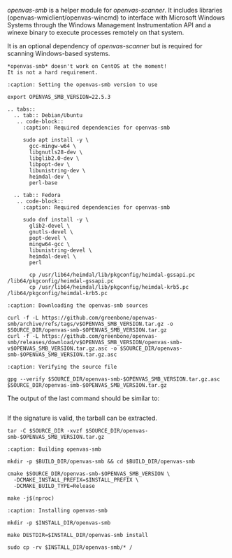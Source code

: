 *openvas-smb* is a helper module for *openvas-scanner*. It includes libraries
(openvas-wmiclient/openvas-wincmd) to interface with Microsoft Windows Systems
through the Windows Management Instrumentation API and a winexe binary to
execute processes remotely on that system.

It is an optional dependency of *openvas-scanner* but is required for scanning
Windows-based systems.

```{warning}
*openvas-smb* doesn't work on CentOS at the moment!
It is not a hard requirement.
```

```{code-block}
:caption: Setting the openvas-smb version to use

export OPENVAS_SMB_VERSION=22.5.3
```

```{eval-rst}
.. tabs::
  .. tab:: Debian/Ubuntu
   .. code-block::
     :caption: Required dependencies for openvas-smb

     sudo apt install -y \
       gcc-mingw-w64 \
       libgnutls28-dev \
       libglib2.0-dev \
       libpopt-dev \
       libunistring-dev \
       heimdal-dev \
       perl-base

  .. tab:: Fedora
   .. code-block::
     :caption: Required dependencies for openvas-smb

     sudo dnf install -y \
       glib2-devel \
       gnutls-devel \
       popt-devel \
       mingw64-gcc \
       libunistring-devel \
       heimdal-devel \
       perl

       cp /usr/lib64/heimdal/lib/pkgconfig/heimdal-gssapi.pc /lib64/pkgconfig/heimdal-gssapi.pc
       cp /usr/lib64/heimdal/lib/pkgconfig/heimdal-krb5.pc /lib64/pkgconfig/heimdal-krb5.pc
```

```{code-block}
:caption: Downloading the openvas-smb sources

curl -f -L https://github.com/greenbone/openvas-smb/archive/refs/tags/v$OPENVAS_SMB_VERSION.tar.gz -o $SOURCE_DIR/openvas-smb-$OPENVAS_SMB_VERSION.tar.gz
curl -f -L https://github.com/greenbone/openvas-smb/releases/download/v$OPENVAS_SMB_VERSION/openvas-smb-v$OPENVAS_SMB_VERSION.tar.gz.asc -o $SOURCE_DIR/openvas-smb-$OPENVAS_SMB_VERSION.tar.gz.asc
```

```{code-block}
:caption: Verifying the source file

gpg --verify $SOURCE_DIR/openvas-smb-$OPENVAS_SMB_VERSION.tar.gz.asc $SOURCE_DIR/openvas-smb-$OPENVAS_SMB_VERSION.tar.gz
```

The output of the last command should be similar to:

```{include} /22.4/source-build/verify.md
```

If the signature is valid, the tarball can be extracted.

```
tar -C $SOURCE_DIR -xvzf $SOURCE_DIR/openvas-smb-$OPENVAS_SMB_VERSION.tar.gz
```

```{code-block}
:caption: Building openvas-smb

mkdir -p $BUILD_DIR/openvas-smb && cd $BUILD_DIR/openvas-smb

cmake $SOURCE_DIR/openvas-smb-$OPENVAS_SMB_VERSION \
  -DCMAKE_INSTALL_PREFIX=$INSTALL_PREFIX \
  -DCMAKE_BUILD_TYPE=Release

make -j$(nproc)
```

```{code-block}
:caption: Installing openvas-smb

mkdir -p $INSTALL_DIR/openvas-smb

make DESTDIR=$INSTALL_DIR/openvas-smb install

sudo cp -rv $INSTALL_DIR/openvas-smb/* /
```

